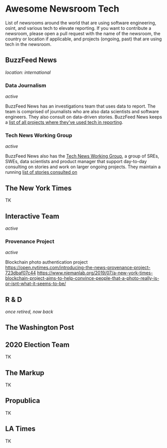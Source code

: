# Awesome Newsroom Tech

List of newsrooms around the world that are using software engineering, osint, and various tech to elevate reporting. If you want to contribute a newsroom, please open a pull request with the name of the newsroom, the country or location if applicable, and projects (ongoing, past) that are using tech in the newsroom.

## BuzzFeed News
_location: international_

### Data Journalism
_active_

BuzzFeed News has an investigations team that uses data to report. The team is comprised of journalists who are also data scientists and software engineers. They also consult on data-driven stories. BuzzFeed News keeps a [list of all projects where they've used tech in reporting](https://github.com/buzzfeednews/everything). 

### Tech News Working Group
_active_

BuzzFeed News also has the [Tech News Working Group](), a group of SREs, SWEs, data scientists and product manager that support day-to-day consulting on stories and work on larger ongoing projects. They maintain a running [list of stories consulted on](https://www.buzzfeed.com/badge/technewsworkinggroup) 

## The New York Times

TK

## Interactive Team
_active_

### Provenance Project
_active_

Blockchain photo authentication project
https://open.nytimes.com/introducing-the-news-provenance-project-723dbaf07c44
https://www.niemanlab.org/2019/07/a-new-york-times-blockchain-project-aims-to-help-convince-people-that-a-photo-really-is-or-isnt-what-it-seems-to-be/

## R & D
_once retired, now back_

## The Washington Post

## 2020 Election Team

TK

## The Markup 

TK

## Propublica

TK

## LA Times

TK
